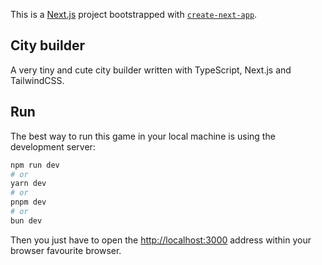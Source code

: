 This is a [Next.js](https://nextjs.org) project bootstrapped with [`create-next-app`](https://nextjs.org/docs/app/api-reference/cli/create-next-app).

## City builder

A very tiny and cute city builder written with TypeScript, Next.js and TailwindCSS.

## Run 

The best way to run this game in your local machine is using the development server:

```bash
npm run dev
# or
yarn dev
# or
pnpm dev
# or
bun dev
```

Then you just have to open the [http://localhost:3000](http://localhost:3000) address within your browser favourite browser.
